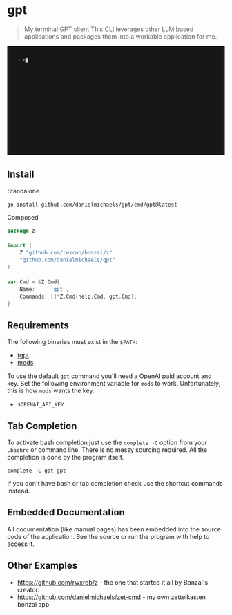 # gpt

> My terminal GPT client
This CLI leverages other LLM based applications and packages them
into a workable application for me.
 
![demo.gif](_docs%2Fdemo.gif)

## Install

Standalone

```
go install github.com/danielmichaels/gpt/cmd/gpt@latest
```

Composed

```go
package z

import (
	Z "github.com/rwxrob/bonzai/z"
	"github.com/danielmichaels/gpt"
)

var Cmd = &Z.Cmd{
	Name:     `gpt`,
	Commands: []*Z.Cmd{help.Cmd, gpt.Cmd},
}
```

## Requirements

The following binaries must exist in the `$PATH`:

- [tgpt](https://github.com/aandrew-me/tgpt)
- [mods](https://github.com/charmbracelet/mods)

To use the default `gpt` command you'll need a OpenAI paid account and key.
Set the following environment variable for `mods` to work. Unfortunately,
this is how `mods` wants the key.

- `$OPENAI_API_KEY`

## Tab Completion

To activate bash completion just use the `complete -C` option from your
`.bashrc` or command line. There is no messy sourcing required. All the
completion is done by the program itself.

```
complete -C gpt gpt
```

If you don't have bash or tab completion check use the shortcut
commands instead.

## Embedded Documentation

All documentation (like manual pages) has been embedded into the source
code of the application. See the source or run the program with help to
access it.

## Other Examples

* <https://github.com/rwxrob/z> - the one that started it all by Bonzai's creator.
* <https://github.com/danielmichaels/zet-cmd> - my own zettelkasten bonzai app
